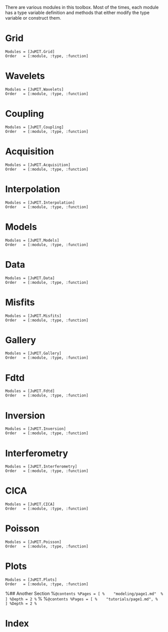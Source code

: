 There are various modules in this toolbox.
Most of the times, each module has 
a type variable definition and methods 
that either modify the type variable or construct them.

# Grid
```@autodocs
Modules = [JuMIT.Grid]
Order   = [:module, :type, :function]
```

# Wavelets
```@autodocs
Modules = [JuMIT.Wavelets]
Order   = [:module, :type, :function]
```
# Coupling 
```@autodocs
Modules = [JuMIT.Coupling]
Order   = [:module, :type, :function]
```

# Acquisition
```@autodocs
Modules = [JuMIT.Acquisition]
Order   = [:module, :type, :function]
```

# Interpolation
```@autodocs
Modules = [JuMIT.Interpolation]
Order   = [:module, :type, :function]
```

# Models
```@autodocs
Modules = [JuMIT.Models]
Order   = [:module, :type, :function]
```

# Data
```@autodocs
Modules = [JuMIT.Data]
Order   = [:module, :type, :function]
```

# Misfits
```@autodocs
Modules = [JuMIT.Misfits]
Order   = [:module, :type, :function]
```


# Gallery
```@autodocs
Modules = [JuMIT.Gallery]
Order   = [:module, :type, :function]
```


# Fdtd

```@autodocs
Modules = [JuMIT.Fdtd]
Order   = [:module, :type, :function]
```
 
# Inversion

```@autodocs
Modules = [JuMIT.Inversion]
Order   = [:module, :type, :function]
```

# Interferometry

```@autodocs
Modules = [JuMIT.Interferometry]
Order   = [:module, :type, :function]
```


# CICA 

```@autodocs
Modules = [JuMIT.CICA]
Order   = [:module, :type, :function]
```

# Poisson
```@autodocs
Modules = [JuMIT.Poisson]
Order   = [:module, :type, :function]
```

# Plots
```@autodocs
Modules = [JuMIT.Plots]
Order   = [:module, :type, :function]
```

 
%## Another Section
%```@contents
%Pages = [
%    "modeling/page1.md" 
%    ]
%Depth = 2
%```
% 
%```@contents
%Pages = [
%    "tutorials/page1.md",
%    ]
%Depth = 2
%```

# Index
 
```@index
```

